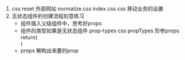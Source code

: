1. css reset  外部网站
     normalize.css
     index.css   css 移动业务的设置
2. 无状态组件的创建流程刻意练习
    - 组件插入父级组件中，思考好props
    - 组件的类型如果是无状态组件
        prop-types css propTypes
        形参props
        return(<div></div>)
    - props 解构出来要的prop
